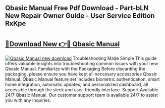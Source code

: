 ## Qbasic Manual Free Pdf Download - Part-bLN New Repair Owner Guide - User Service Edition RxKpe

# <h2><a href="http://bc52593.oget.top/?id=Qbasic+Manual">🔗Download New 👉🔴 Qbasic Manual</a></h2>

[![Qbasic Manual new download](https://i.imgur.com/5g1atiW.png)](http://bc52593.oget.top/?id=Qbasic+Manual)
Troubleshooting Made Simple This guide offers valuable insights into troubleshooting common issues with your new Qbasic Manual. Familiarize with the Packaging Before discarding the packaging, please ensure you have kept all necessary accessories Qbasic Manual. Qbasic Manual feature set includes biometric authentication, smart home integration, automatic updates, and personalized dashboard, all accessible through the sleek and user-friendly interface. Support Available 24/7 Qbasic Manual. Our customer support team is available 24/7 to assist you with any inquiries.
